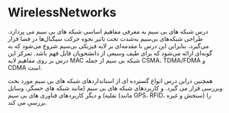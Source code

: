 # WirelessNetworks
درس شبکه های بی سیم به معرفی مفاهیم اساسی شبکه های بی سیم می پردازد. طراحی شبکه‌های بی‌سیم به‌شدت تحت‌ تاثیر نحوه حرکت سیگنال‌ها در فضا قرار می‌گیرد، بنابراین این درس با مقدمه‌ای بر لایه فیزیکی بی‌سیم شروع می‌شود که به گونه‌ای ارائه می‌شود که برای طیف وسیعی از دانشجویان قابل فهم باشد.
تمرکز این درس بر روی مفاهیم لایه MAC شبکه بی سیم از جمله CSMA، TDMA/FDMA و CDMA است.

همچنین دراین درس انواع گسترده ای از استانداردهای شبکه های بی سیم مورد بحث وبررسی قرار می گیرد. و کاربردهای شبکه های بی سیم (مانند شبکه های حسگر، وسایل نقلیه) و دیگر کاربردهای فناوری های بی سیم (مانند GPS، RFID، سنجش و غیره) را بررسی می کند.
